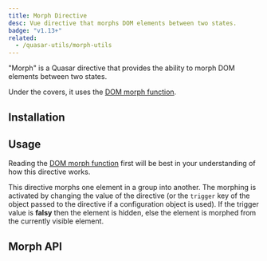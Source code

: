 ```yaml
---
title: Morph Directive
desc: Vue directive that morphs DOM elements between two states.
badge: "v1.13+"
related:
  - /quasar-utils/morph-utils
---
```


"Morph" is a Quasar directive that provides the ability to morph DOM elements between two states.

Under the covers, it uses the [DOM morph function](/quasar-utils/dom-utils#Morphing-DOM-elements).

## Installation

<doc-installation directives="Morph" />

## Usage

Reading the [DOM morph function](/quasar-utils/dom-utils#Morphing-DOM-elements) first will be best in your understanding of how this directive works.

This directive morphs one element in a group into another. The morphing is activated by changing the value of the directive (or the `trigger` key of the object passed to the directive if a configuration object is used).
If the trigger value is **falsy** then the element is hidden, else the element is morphed from the currently visible element.

<doc-example title="Morph between multiple elements in a group" file="Morph/BasicGroup" />

<doc-example title="Morph a button into a card" file="Morph/Card" />

## Morph API

<doc-api file="Morph" />
